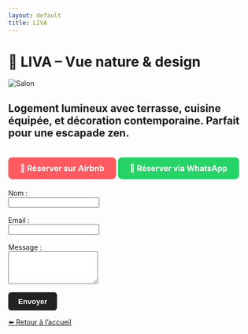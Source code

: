```yaml
---
layout: default
title: LIVA
---
```


# 🌿 LIVA – Vue nature & design

<div class="hero">
    <img src="liva.png" alt="Salon">
  </div>

Logement lumineux avec terrasse, cuisine équipée, et décoration contemporaine. Parfait pour une escapade zen.
---

<a href="https://www.airbnb.fr/rooms/41095534?adults=2&photo_id=1804275381&source_impression_id=p3_1747346189_P3eMp5U7zbyB4Y0I&previous_page_section_name=1000)" target="_blank" style="
  display: inline-block;
  background-color: #ff5a5f;
  color: white;
  padding: 12px 24px;
  border-radius: 8px;
  font-weight: bold;
  text-decoration: none;
  margin-top: 20px;
  font-size: 16px;
">
  🔑 Réserver sur Airbnb
</a>
<a href="https://wa.me/33649831838" target="_blank" style="
  display: inline-block;
  background-color: #25D366;
  color: white;
  padding: 12px 24px;
  border-radius: 8px;
  font-weight: bold;
  text-decoration: none;
  margin-top: 10px;
  font-size: 16px;
">
  📲 Réserver via WhatsApp
</a>
<form action="https://formspree.io/f/mrbqrnav" method="POST" style="margin-top: 20px;">
  <label>Nom :<br><input type="text" name="name" required></label><br><br>
  <label>Email :<br><input type="email" name="_replyto" required></label><br><br>
  <label>Message :<br><textarea name="message" rows="4" required></textarea></label><br><br>
  <button type="submit" style="
    background-color: #222;
    color: white;
    padding: 10px 20px;
    border: none;
    border-radius: 6px;
    font-size: 15px;
    font-weight: bold;
    cursor: pointer;
  ">
    Envoyer
  </button>
</form>

[⬅️ Retour à l’accueil](index.md)
